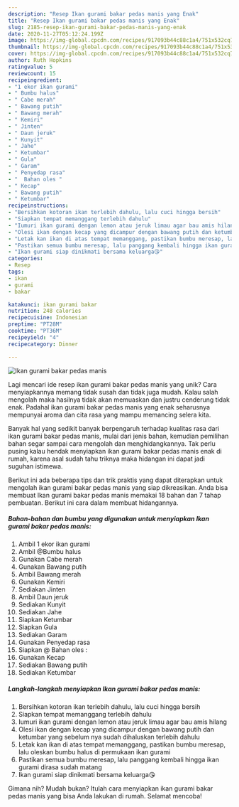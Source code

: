 ```yaml
---
description: "Resep Ikan gurami bakar pedas manis yang Enak"
title: "Resep Ikan gurami bakar pedas manis yang Enak"
slug: 2185-resep-ikan-gurami-bakar-pedas-manis-yang-enak
date: 2020-11-27T05:12:24.199Z
image: https://img-global.cpcdn.com/recipes/917093b44c88c1a4/751x532cq70/ikan-gurami-bakar-pedas-manis-foto-resep-utama.jpg
thumbnail: https://img-global.cpcdn.com/recipes/917093b44c88c1a4/751x532cq70/ikan-gurami-bakar-pedas-manis-foto-resep-utama.jpg
cover: https://img-global.cpcdn.com/recipes/917093b44c88c1a4/751x532cq70/ikan-gurami-bakar-pedas-manis-foto-resep-utama.jpg
author: Ruth Hopkins
ratingvalue: 5
reviewcount: 15
recipeingredient:
- "1 ekor ikan gurami"
- " Bumbu halus"
- " Cabe merah"
- " Bawang putih"
- " Bawang merah"
- " Kemiri"
- " Jinten"
- " Daun jeruk"
- " Kunyit"
- " Jahe"
- " Ketumbar"
- " Gula"
- " Garam"
- " Penyedap rasa"
- "  Bahan oles "
- " Kecap"
- " Bawang putih"
- " Ketumbar"
recipeinstructions:
- "Bersihkan kotoran ikan terlebih dahulu, lalu cuci hingga bersih"
- "Siapkan tempat memanggang terlebih dahulu"
- "Iumuri ikan gurami dengan lemon atau jeruk limau agar bau amis hilang"
- "Olesi ikan dengan kecap yang dicampur dengan bawang putih dan ketumbar yang sebelum nya sudah dihaluskan terlebih dahulu"
- "Letak kan ikan di atas tempat memanggang, pastikan bumbu meresap, lalu oleskan bumbu halus di permukaan ikan gurami"
- "Pastikan semua bumbu meresap, lalu panggang kembali hingga ikan gurami dirasa sudah matang"
- "Ikan gurami siap dinikmati bersama keluarga😘"
categories:
- Resep
tags:
- ikan
- gurami
- bakar

katakunci: ikan gurami bakar 
nutrition: 248 calories
recipecuisine: Indonesian
preptime: "PT28M"
cooktime: "PT36M"
recipeyield: "4"
recipecategory: Dinner

---
```



![Ikan gurami bakar pedas manis](https://img-global.cpcdn.com/recipes/917093b44c88c1a4/751x532cq70/ikan-gurami-bakar-pedas-manis-foto-resep-utama.jpg)

Lagi mencari ide resep ikan gurami bakar pedas manis yang unik? Cara menyiapkannya memang tidak susah dan tidak juga mudah. Kalau salah mengolah maka hasilnya tidak akan memuaskan dan justru cenderung tidak enak. Padahal ikan gurami bakar pedas manis yang enak seharusnya mempunyai aroma dan cita rasa yang mampu memancing selera kita.



Banyak hal yang sedikit banyak berpengaruh terhadap kualitas rasa dari ikan gurami bakar pedas manis, mulai dari jenis bahan, kemudian pemilihan bahan segar sampai cara mengolah dan menghidangkannya. Tak perlu pusing kalau hendak menyiapkan ikan gurami bakar pedas manis enak di rumah, karena asal sudah tahu triknya maka hidangan ini dapat jadi suguhan istimewa.


Berikut ini ada beberapa tips dan trik praktis yang dapat diterapkan untuk mengolah ikan gurami bakar pedas manis yang siap dikreasikan. Anda bisa membuat Ikan gurami bakar pedas manis memakai 18 bahan dan 7 tahap pembuatan. Berikut ini cara dalam membuat hidangannya.

<!--inarticleads1-->

##### Bahan-bahan dan bumbu yang digunakan untuk menyiapkan Ikan gurami bakar pedas manis:

1. Ambil 1 ekor ikan gurami
1. Ambil  @Bumbu halus
1. Gunakan  Cabe merah
1. Gunakan  Bawang putih
1. Ambil  Bawang merah
1. Gunakan  Kemiri
1. Sediakan  Jinten
1. Ambil  Daun jeruk
1. Sediakan  Kunyit
1. Sediakan  Jahe
1. Siapkan  Ketumbar
1. Siapkan  Gula
1. Sediakan  Garam
1. Gunakan  Penyedap rasa
1. Siapkan  @ Bahan oles :
1. Gunakan  Kecap
1. Sediakan  Bawang putih
1. Sediakan  Ketumbar




<!--inarticleads2-->

##### Langkah-langkah menyiapkan Ikan gurami bakar pedas manis:

1. Bersihkan kotoran ikan terlebih dahulu, lalu cuci hingga bersih
1. Siapkan tempat memanggang terlebih dahulu
1. Iumuri ikan gurami dengan lemon atau jeruk limau agar bau amis hilang
1. Olesi ikan dengan kecap yang dicampur dengan bawang putih dan ketumbar yang sebelum nya sudah dihaluskan terlebih dahulu
1. Letak kan ikan di atas tempat memanggang, pastikan bumbu meresap, lalu oleskan bumbu halus di permukaan ikan gurami
1. Pastikan semua bumbu meresap, lalu panggang kembali hingga ikan gurami dirasa sudah matang
1. Ikan gurami siap dinikmati bersama keluarga😘




Gimana nih? Mudah bukan? Itulah cara menyiapkan ikan gurami bakar pedas manis yang bisa Anda lakukan di rumah. Selamat mencoba!
